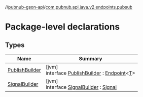 //[pubnub-gson-api](../../index.md)/[com.pubnub.api.java.v2.endpoints.pubsub](index.md)

# Package-level declarations

## Types

| Name | Summary |
|---|---|
| [PublishBuilder](-publish-builder/index.md) | [jvm]<br>interface [PublishBuilder](-publish-builder/index.md) : [Endpoint](../com.pubnub.api.java.endpoints/-endpoint/index.md)&lt;[T](../com.pubnub.api.java.endpoints/-endpoint/index.md)&gt; |
| [SignalBuilder](-signal-builder/index.md) | [jvm]<br>interface [SignalBuilder](-signal-builder/index.md) : [Signal](../com.pubnub.api.java.endpoints.pubsub/-signal/index.md) |
